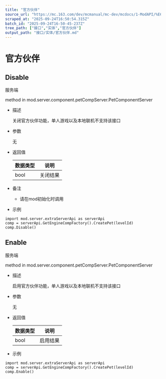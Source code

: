 ```yaml
---
title: "官方伙伴"
source_url: "https://mc.163.com/dev/mcmanual/mc-dev/mcdocs/1-ModAPI/%E6%8E%A5%E5%8F%A3/%E5%AE%9E%E4%BD%93/%E5%AE%98%E6%96%B9%E4%BC%99%E4%BC%B4.html"
scraped_at: "2025-09-24T16:50:54.315Z"
batch_id: "2025-09-24T16-50-45-237Z"
tree_path: ["接口","实体","官方伙伴"]
output_path: "接口/实体/官方伙伴.md"
---
```


#  官方伙伴

##  Disable

服务端

method in mod.server.component.petCompServer.PetComponentServer

*   描述
    
    关闭官方伙伴功能，单人游戏以及本地联机不支持该接口
    
*   参数
    
    无
    
*   返回值
    
    | 数据类型 | 说明 |
    | --- | --- |
    | bool | 关闭结果 |
    
*   备注
    
    *   请在mod初始化时调用
*   示例
    

```
import mod.server.extraServerApi as serverApi
comp = serverApi.GetEngineCompFactory().CreatePet(levelId)
comp.Disable()

```

##  Enable

服务端

method in mod.server.component.petCompServer.PetComponentServer

*   描述
    
    启用官方伙伴功能，单人游戏以及本地联机不支持该接口
    
*   参数
    
    无
    
*   返回值
    
    | 数据类型 | 说明 |
    | --- | --- |
    | bool | 启用结果 |
    
*   示例
    

```
import mod.server.extraServerApi as serverApi
comp = serverApi.GetEngineCompFactory().CreatePet(levelId)
comp.Enable()

```